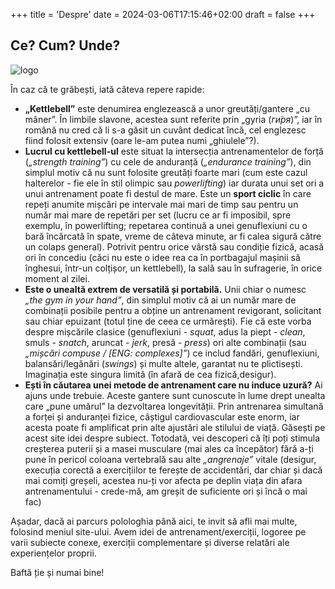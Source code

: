 +++
title = 'Despre'
date = 2024-03-06T17:15:46+02:00
draft = false
+++
## Ce? Cum? Unde?

![logo](/images/g214.svg) 

În caz că te grăbești, iată câteva repere rapide:

+ **„Kettlebell”** este denumirea englezească a unor greutăți/gantere „cu mâner”. În limbile slavone, acestea sunt referite prin „gyria (*ги́ря*)”, iar în română nu cred că li s-a găsit un cuvânt dedicat încă, cel englezesc fiind folosit extensiv (oare le-am putea numi „ghiulele”?).
+ **Lucrul cu kettlebell-ul** este situat la intersecția antrenamentelor de forță (*„strength training”*) cu cele de anduranță (*„endurance training”*), din simplul motiv că nu sunt folosite greutăți foarte mari (cum este cazul halterelor - fie ele în stil olimpic sau *powerlifting*) iar durata unui set ori a unui antrenament poate fi destul de mare. Este un **sport ciclic** în care repeți anumite mișcări pe intervale mai mari de timp sau pentru un număr mai mare de repetări per set (lucru ce ar fi imposibil, spre exemplu, în powerlifting; repetarea continuă a unei genuflexiuni cu o bară încărcată în spate, vreme de câteva minute, ar fi calea sigură către un colaps general). Potrivit pentru orice vârstă sau condiție fizică, acasă ori în concediu (căci nu este o idee rea ca în portbagajul mașinii să înghesui, într-un colțișor, un kettlebell), la sală sau în sufragerie, în orice moment al zilei.
+ **Este o unealtă extrem de versatilă și portabilă.** Unii chiar o numesc *„the gym in your hand”*, din simplul motiv că ai un număr mare de combinații posibile pentru a obține un antrenament revigorant, solicitant sau chiar epuizant (totul ține de ceea ce urmărești). Fie că este vorba despre mișcările clasice (genuflexiuni - *squat*, adus la piept - *clean*, smuls - *snatch*, aruncat - *jerk*, presă - *press*) ori alte combinații (sau *„mișcări compuse / [ENG: complexes]”*) ce includ fandări, genuflexiuni, balansări/legănări (*swings*) și multe altele, garantat nu te plictisești. Imaginația este singura limită (în afară de cea fizică,desigur).
+ **Ești în căutarea unei metode de antrenament care nu induce uzură?** Ai ajuns unde trebuie. Aceste gantere sunt cunoscute în lume drept unealta care „pune umărul” la dezvoltarea longevității. Prin antrenarea simultană a forței și anduranței fizice, câștigul cardiovascular este enorm, iar acesta poate fi amplificat prin alte ajustări ale stilului de viață. Găsești pe acest site idei despre subiect. Totodată, vei descoperi că îți poți stimula creșterea puterii și a masei musculare (mai ales ca începător) fără a-ți pune în pericol coloana vertebrală sau alte *„angrenaje”* vitale (desigur, execuția corectă a exercițiilor te ferește de accidentări, dar chiar și dacă mai comiți greșeli, acestea nu-ți vor afecta pe deplin viața din afara antrenamentului - crede-mă, am greșit de suficiente ori și încă o mai fac)

Așadar, dacă ai parcurs polologhia până aici, te invit să afli mai multe, folosind meniul site-ului. Avem idei de antrenament/exerciții, logoree pe varii subiecte conexe, exerciții complementare și diverse relatări ale experiențelor proprii. 

Baftă ție și numai bine!
